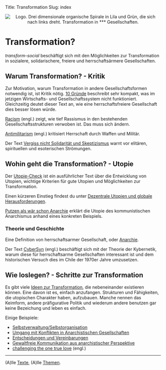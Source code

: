 Title: Transformation
Slug: index

<center><img src="/images/logo_de.png" alt="Logo. Drei dimensionale organische Spirale in Lila und Grün, die sich nach links dreht. Transformation in *** Gesellschaften." class="logo"></center>

# Transformation?

*transform-social* beschäftigt sich mit den Möglichkeiten zur Transformation in sozialere, solidarischere, freiere und herrschaftsärmere Gesellschaften.

## Warum Transformation? - Kritik

Zur Motivation, warum Transformation in andere Gesellschaftsformen notwendig ist, ist Kritik nötig.
[10 Gründe](/texte/10_gruende/) beschreibt sehr kompakt, was im jetzigen Wirtschafts- und Gesellschaftssystem
nicht funktioniert. Gleichzeitig deutet dieser Text an, wie eine herrschaftsfreiere Gesellschaft
dies besser lösen würde.

[Racism](/texte/racism/) (engl.) zeigt, wie tief Rassismus in den bestehenden Gesellschaftsstrukturen
verwoben ist. Das muss sich ändern.

[Antimilitarism](/texte/antimilitarism/) (engl.) kritisiert Herrschaft durch Waffen und Militär.

Der Text [Vergiss nicht Solidarität und Skeptizismus](/texte/eso/) warnt vor elitären, spirituellen und
esoterischen Strömungen.


## Wohin geht die Transformation? - Utopie

Der [Utopie-Check](/texte/utopie_check/) ist ein ausführlicher Text über die Entwicklung von Utopien,
wichtige Kriterien für gute Utopien und Möglichkeiten zur Transformation.

Einen kürzeren Einstieg findest du unter [Dezentrale Utopien und globale Herausforderungen](/texte/utopie/).

[Putzen als wär schon Anarchie](/texte/putzen/) erklärt die Utopie des kommunistischen Anarchismus
anhand eines konkreten Beispiels.

### Theorie und Geschichte

Eine Definition von herrschaftsarmer Gesellschaft, oder [Anarchie](/texte/anarchie/).

Der Text [CyberSyn](/texte/cybersyn/) (engl.) beschäftigt sich mit der Theorie der Kybernetik,
warum diese für herrschaftsarme Gesellschaften interessant ist und dem
historischen Versuch dies im Chile der 1970er Jahre umzusetzen.


## Wie loslegen? - Schritte zur Transformation

Es gibt viele [Ideen zur Transformation](/texte/utopie_check/#ideen_transformation), die
nebeneinander existieren können. Eine davon ist es, einfach anzufangen.
Strukturen und Fähigkeiten, die utopischen Charakter haben, aufzubauen.
Manche nennen das Keimform, andere präfigurative Politik und wiederum andere
benutzen gar keine Bezeichung und leben es einfach.

Einige Beispiele:

- [Selbstverwaltung/Selbstorganisation](/texte/selbstverwaltung/)
- [Umgang mit Konflikten in Anarchistischen Gesellschaften](/texte/konflikte/)
- [Entscheidungen und Vereinbarungen](/texte/entscheidungen/)
- [Gewaltfreie Kommunikation aus anarchistischer Perspektive](/texte/kommunikation/)
- [challenging the one true love](/texte/love/) (engl.)


----

(A)lle [Texte](/texte/), (A)lle [Themen](/themen/).
